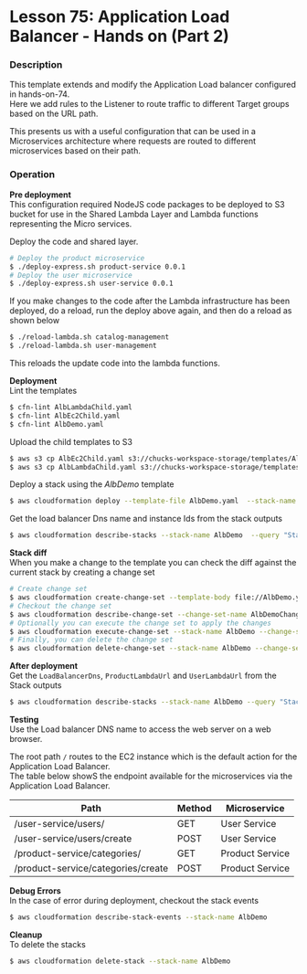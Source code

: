 # Lesson 75: Application Load Balancer - Hands on (Part 2)

### Description

This template extends and modify the Application Load balancer configured in hands-on-74.  
Here we add rules to the Listener to route traffic to different Target groups based on the URL path.

This presents us with a useful configuration that can be used in a Microservices architecture where requests are routed to different microservices based on their path.

### Operation

**Pre deployment**  
This configuration required NodeJS code packages to be deployed to S3 bucket for use in the Shared Lambda Layer and Lambda functions representing the Micro services.

Deploy the code and shared layer.

```bash
# Deploy the product microservice
$ ./deploy-express.sh product-service 0.0.1
# Deploy the user microservice
$ ./deploy-express.sh user-service 0.0.1
```

If you make changes to the code after the Lambda infrastructure has been deployed, do a reload, run the deploy above again, and then do a reload as shown below

```bash
$ ./reload-lambda.sh catalog-management
$ ./reload-lambda.sh user-management
```

This reloads the update code into the lambda functions.

**Deployment**  
Lint the templates

```bash
$ cfn-lint AlbLambdaChild.yaml
$ cfn-lint AlbEc2Child.yaml
$ cfn-lint AlbDemo.yaml
```

Upload the child templates to S3

```bash
$ aws s3 cp AlbEc2Child.yaml s3://chucks-workspace-storage/templates/AlbEc2Child.yaml
$ aws s3 cp AlbLambdaChild.yaml s3://chucks-workspace-storage/templates/AlbLambdaChild.yaml
```

Deploy a stack using the _AlbDemo_ template

```bash
$ aws cloudformation deploy --template-file AlbDemo.yaml  --stack-name AlbDemo --parameter-overrides file://private-parameters.json --capabilities CAPABILITY_NAMED_IAM
```

Get the load balancer Dns name and instance Ids from the stack outputs

```bash
$ aws cloudformation describe-stacks --stack-name AlbDemo  --query "Stacks[0].Outputs" --no-cli-pager
```

**Stack diff**  
When you make a change to the template you can check the diff against the current stack by creating a change set

```bash
# Create change set
$ aws cloudformation create-change-set --template-body file://AlbDemo.yaml --stack-name AlbDemo --parameters file://parameters.json --change-set-name AlbDemoChange --capabilities CAPABILITY_NAMED_IAM
# Checkout the change set
$ aws cloudformation describe-change-set --change-set-name AlbDemoChange --stack-name AlbDemo > diff.json
# Optionally you can execute the change set to apply the changes
$ aws cloudformation execute-change-set --stack-name AlbDemo --change-set-name AlbDemoChange
# Finally, you can delete the change set
$ aws cloudformation delete-change-set --stack-name AlbDemo --change-set-name AlbDemoChange
```

**After deployment**  
Get the `LoadBalancerDns`, `ProductLambdaUrl` and `UserLambdaUrl` from the Stack outputs

```bash
$ aws cloudformation describe-stacks --stack-name AlbDemo --query "Stacks[0].Outputs" --no-cli-pager
```

**Testing**  
Use the Load balancer DNS name to access the web server on a web browser.

The root path `/` routes to the EC2 instance which is the default action for the Application Load Balancer.  
The table below showS the endpoint available for the microservices via the Application Load Balancer.

| Path                               | Method | Microservice    |
| ---------------------------------- | ------ | --------------- |
| /user-service/users/               | GET    | User Service    |
| /user-service/users/create         | POST   | User Service    |
| /product-service/categories/       | GET    | Product Service |
| /product-service/categories/create | POST   | Product Service |

**Debug Errors**  
In the case of error during deployment, checkout the stack events

```bash
$ aws cloudformation describe-stack-events --stack-name AlbDemo
```

**Cleanup**  
To delete the stacks

```bash
$ aws cloudformation delete-stack --stack-name AlbDemo
```
